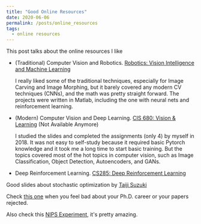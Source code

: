 ```yaml
---
title: "Good Online Resources"
date: 2020-06-06
permalink: /posts/online_resources
tags:
  - online resources
---
```


This post talks about the online resources I like

* (Traditional) Computer Vision and Robotics. [Robotics: Vision Intelligence and Machine Learning](https://www.edx.org/course/robotics-vision-intelligence-and-machine-learning)

  I really liked some of the traditional techniques, especially for Image Carving and Image Morphing, but it barely covered any modern CV techniques (CNNs), and the math was pretty straight forward. The projects were written in Matlab, including the one with neural nets and reinforcement learning.

* (Modern) Computer Vision and Deep Learning. [CIS 680: Vision & Learning](https://fling.seas.upenn.edu/~cis680/wiki/index.php?title=Lectures) (Not Available Anymore)

  I studied the slides and completed the assignments (only 4) by myself in 2018. It was not easy to self-study because it required basic Pytorch knowledge and it took me a long time to start basic training. But the topics covered most of the hot topics in computer vision, such as Image Classification, Object Detection, Autoencoders, and GANs.
  
* Deep Reinforcement Learning. [CS285: Deep Reinforcement Learning](http://rail.eecs.berkeley.edu/deeprlcourse/)


Good slides about stochastic optimization by [Taiji Suzuki](http://ibis.t.u-tokyo.ac.jp/suzuki/)

Check [this one](https://youtu.be/uxYpJ5mMKx0) when you feel bad about your Ph.D. career or your papers rejected.

Also check this [NIPS Experiment](http://blog.mrtz.org/2014/12/15/the-nips-experiment.html), it's pretty amazing.
